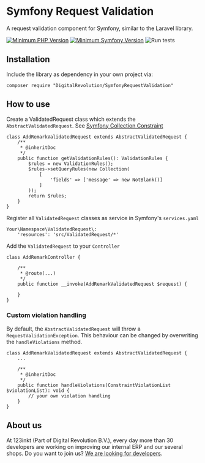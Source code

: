 # Symfony Request Validation

A request validation component for Symfony, similar to the Laravel library.

[![Minimum PHP Version](https://img.shields.io/badge/php-%3E%3D%207.1-8892BF)](https://php.net/)
[![Minimum Symfony Version](https://img.shields.io/badge/symfony-%3E%3D%204.4-brightgreen)](https://symfony.com/doc/current/validation.html)
![Run tests](https://github.com/123inkt/symfony-request-validation/workflows/Run%20tests/badge.svg)

## Installation

Include the library as dependency in your own project via: 

    composer require "DigitalRevolution/SymfonyRequestValidation"

## How to use

Create a ValidatedRequest class which extends the `AbstractValidatedRequest`. See [Symfony Collection Constraint](https://symfony.com/doc/current/reference/constraints/Collection.html)

    class AddRemarkValidatedRequest extends AbstractValidatedRequest {        
        /**
         * @inheritDoc
         */
        public function getValidationRules(): ValidationRules {
            $rules = new ValidationRules();
            $rules->setQueryRules(new Collection(
                [
                    'fields' => ['message' => new NotBlank()]
                ]
            ));
            return $rules;
        }
    }
        
Register all `ValidatedRequest` classes as service in Symfony's `services.yaml`

    Your\Namespace\ValidatedRequest\:
        'resources': 'src/ValidatedRequest/*'
        
Add the `ValidatedRequest` to your `Controller`      
                    
    class AddRemarkController {
        
        /**
         * @route(...)
         */
        public function __invoke(AddRemarkValidatedRequest $request) {
        
        }        
    }   
    
### Custom violation handling

By default, the `AbstractValidatedRequest` will throw a `RequestValidationException`. This behaviour can be changed
by overwriting the `handleViolations` method.

    class AddRemarkValidatedRequest extends AbstractValidatedRequest {    
        ...
                            
        /**
         * @inheritDoc
         */
        public function handleViolations(ConstraintViolationList $violationList): void {
            // your own violation handling
        }
    }
                     

## About us

At 123inkt (Part of Digital Revolution B.V.), every day more than 30 developers are working on improving our internal ERP and our several shops. Do you want to join us? [We are looking for developers](https://www.123inkt.nl/page/werken_ict.html).
